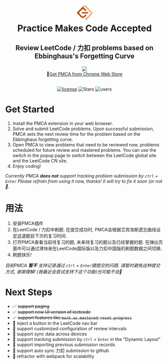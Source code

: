 



<h1 align="center">
  <img src="assets/logo2.png" style="width: 10%;" />
  <br>
    <B>P</B>ractice <B>M</B>akes <B>C</B>ode <B>A</B>ccepted
  <br>
</h1>


<h2 align="center">
     Review LeetCode / 力扣 problems based on Ebbinghaus's Forgetting Curve
</h2>

<div align="center">
  <a href="https://chrome.google.com/webstore/detail/pmca/nojegmfgpgdicmogicikihalccihhkid">
    <img align="center" src="https://github.com/HaolinZhong/PMCA/assets/90407167/89482e5f-d9f4-4d30-8bd5-bbe291670dd1" />
  </a>
</div>
<div align="center">
🔗<a href="https://chrome.google.com/webstore/detail/pmca/nojegmfgpgdicmogicikihalccihhkid">Get PMCA from Chrome Web Store</a>
</div>

<br>

<div align="center">

  [<img src="https://img.shields.io/badge/license-MIT-green.svg" alt="license"/>](https://github.com/HaolinZhong/PMCA/blob/main/LICENSE)
  ![Stars](https://img.shields.io/github/stars/HaolinZhong/PMCA)
  <img src="https://img.shields.io/chrome-web-store/d/nojegmfgpgdicmogicikihalccihhkid.svg" alt="users">
</div>



# Get Started

1. Install the PMCA extension in your web browser.
2. Solve and submit LeetCode problems. Upon successful submission, PMCA sets the next review time for the problem based on the Ebbinghaus forgetting curve.
3. Open PMCA to view problems that need to be reviewed now, problems scheduled for future review and mastered problems. You can use the switch in the popup page to switch between the LeetCode global site and the LeetCode CN site.
4. Enjoy coding!

_Currently PMCA __does not__ support tracking problem submission by `ctrl` + `Enter` Please refrain from using it now, thanks! (I will try to fix it soon (or not 🤡_. 

# 用法
1. 安装PMCA插件
2. 在LeetCode / 力扣中刷题. 在提交成功时, PMCA会根据艾宾浩斯遗忘曲线设定这道题目下次的复习时间.
3. 打开PMCA查看当前待复习的题, 未来待复习的题以及已经掌握的题. 在弹出页面中可以通过滑块来在LeetCode国际版以及力扣中国版的刷题数据之间切换.
4. 刷题快乐!

_目前PMCA __暂不__ 支持记录通过 `ctrl` + `Enter`键提交的问题. 请暂时避免这种提交方式, 谢谢理解! (我最近会尝试支持下这个功能(也可能不会🤡_

# Next Steps
- ✅ ~~support paging~~
- ✅ ~~support new UI version of leetcode~~
- ✅ ~~support features like `mark as mastered`, `reset progress`~~ 
- 🔲 inject a button in the LeetCode nav bar
- 🔲 support customized configuration of review intervals
- 🔲 support sync data across devices 
- 🔲 support tracking submission by `ctrl` + `Enter` in the "Dynamic Layout"
- 🔲 support importing previous submission records
- 🔲 support auto sync 力扣 submission to github
- 🔲 refractor with webpack for scalability
